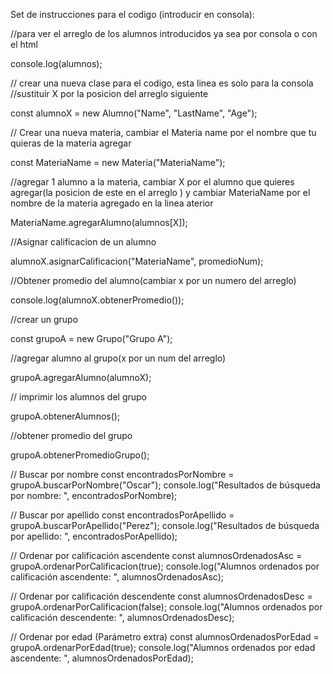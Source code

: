 Set de instrucciones para el codigo (introducir en consola):

//para ver el arreglo de los alumnos introducidos ya sea por consola o con el html

console.log(alumnos);

// crear una nueva clase para el codigo, esta linea es solo para la consola
//sustituir X por la posicion del arreglo siguiente 

const alumnoX = new Alumno("Name", "LastName", "Age");

// Crear una nueva materia, cambiar el Materia name por el nombre que tu quieras de la materia agregar

const MateriaName = new Materia("MateriaName");

//agregar 1 alumno a la materia, cambiar X por el alumno que quieres agregar(la posicion de este en el arreglo ) y cambiar MateriaName por el nombre de la materia agregado en la linea aterior

MateriaName.agregarAlumno(alumnos[X]);

//Asignar calificacion de un alumno 

alumnoX.asignarCalificacion("MateriaName", promedioNum);

//Obtener promedio del alumno(cambiar x por un numero del arreglo)

console.log(alumnoX.obtenerPromedio());

//crear un grupo

const grupoA = new Grupo("Grupo A");

//agregar alumno al grupo(x por un num del arreglo)

grupoA.agregarAlumno(alumnoX);

// imprimir los alumnos del grupo

grupoA.obtenerAlumnos();

//obtener promedio del grupo

grupoA.obtenerPromedioGrupo();


// Buscar por nombre
const encontradosPorNombre = grupoA.buscarPorNombre("Oscar");
console.log("Resultados de búsqueda por nombre: ", encontradosPorNombre);

// Buscar por apellido
const encontradosPorApellido = grupoA.buscarPorApellido("Perez");
console.log("Resultados de búsqueda por apellido: ", encontradosPorApellido);

// Ordenar por calificación ascendente
const alumnosOrdenadosAsc = grupoA.ordenarPorCalificacion(true);
console.log("Alumnos ordenados por calificación ascendente: ", alumnosOrdenadosAsc);

// Ordenar por calificación descendente
const alumnosOrdenadosDesc = grupoA.ordenarPorCalificacion(false);
console.log("Alumnos ordenados por calificación descendente: ", alumnosOrdenadosDesc);

// Ordenar por edad (Parámetro extra)
const alumnosOrdenadosPorEdad = grupoA.ordenarPorEdad(true);
console.log("Alumnos ordenados por edad ascendente: ", alumnosOrdenadosPorEdad);
